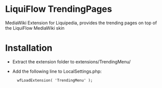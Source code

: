 LiquiFlow TrendingPages
=======================

MediaWiki Extension for Liquipedia, provides the trending pages on top of the LiquiFlow MediaWiki skin

Installation
============
* Extract the extension folder to extensions/TrendingMenu/
* Add the following line to LocalSettings.php:

        wfLoadExtension( 'TrendingMenu' );